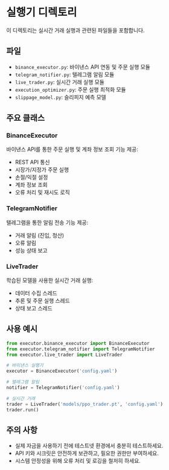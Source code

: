 # 실행기 디렉토리

이 디렉토리는 실시간 거래 실행과 관련된 파일들을 포함합니다.

## 파일

- `binance_executor.py`: 바이낸스 API 연동 및 주문 실행 모듈
- `telegram_notifier.py`: 텔레그램 알림 모듈
- `live_trader.py`: 실시간 거래 실행 모듈
- `execution_optimizer.py`: 주문 실행 최적화 모듈
- `slippage_model.py`: 슬리피지 예측 모델

## 주요 클래스

### BinanceExecutor

바이낸스 API를 통한 주문 실행 및 계좌 정보 조회 기능 제공:

- REST API 통신
- 시장가/지정가 주문 실행
- 손절/익절 설정
- 계좌 정보 조회
- 오류 처리 및 재시도 로직

### TelegramNotifier

텔레그램을 통한 알림 전송 기능 제공:

- 거래 알림 (진입, 청산)
- 오류 알림
- 성능 상태 보고

### LiveTrader

학습된 모델을 사용한 실시간 거래 실행:

- 데이터 수집 스레드
- 추론 및 주문 실행 스레드
- 상태 보고 스레드

## 사용 예시

```python
from executor.binance_executor import BinanceExecutor
from executor.telegram_notifier import TelegramNotifier
from executor.live_trader import LiveTrader

# 바이낸스 실행기
executor = BinanceExecutor('config.yaml')

# 텔레그램 알림
notifier = TelegramNotifier('config.yaml')

# 실시간 거래
trader = LiveTrader('models/ppo_trader.pt', 'config.yaml')
trader.run()
```

## 주의 사항

- 실제 자금을 사용하기 전에 테스트넷 환경에서 충분히 테스트하세요.
- API 키와 시크릿은 안전하게 보관하고, 필요한 권한만 부여하세요.
- 시스템 안정성을 위해 오류 처리 및 로깅을 철저히 하세요.